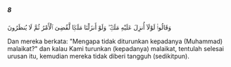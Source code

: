 ##### 8

<span class="ayah">وَقَالُوا۟ لَوْلَآ أُنزِلَ عَلَيْهِ مَلَكٌۭ ۖ وَلَوْ أَنزَلْنَا مَلَكًۭا لَّقُضِىَ ٱلْأَمْرُ ثُمَّ لَا يُنظَرُونَ</span>

<span class="ayah_translation">Dan mereka berkata: "Mengapa tidak diturunkan kepadanya (Muhammad) malaikat?" dan kalau Kami turunkan (kepadanya) malaikat, tentulah selesai urusan itu, kemudian mereka tidak diberi tangguh (sedikitpun).</span>
